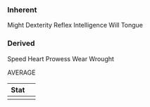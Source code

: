 ### Inherent
Might
Dexterity
Reflex
Intelligence
Will
Tongue
### Derived
Speed
Heart
Prowess
Wear
Wrought


AVERAGE

| Stat |     |
| ---- | --- |
|      |     |




